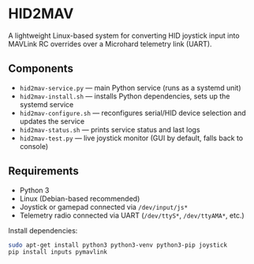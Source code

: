 # HID2MAV

A lightweight Linux-based system for converting HID joystick input into MAVLink RC overrides over a Microhard telemetry link (UART).

## Components

-  `hid2mav-service.py` — main Python service (runs as a systemd unit)
-  `hid2mav-install.sh` — installs Python dependencies, sets up the systemd service
-  `hid2mav-configure.sh` — reconfigures serial/HID device selection and updates the service
-  `hid2mav-status.sh` — prints service status and last logs
-  `hid2mav-test.py` — live joystick monitor (GUI by default, falls back to console)

## Requirements

-  Python 3
-  Linux (Debian-based recommended)
-  Joystick or gamepad connected via `/dev/input/js*`
-  Telemetry radio connected via UART (`/dev/ttyS*`, `/dev/ttyAMA*`, etc.)

Install dependencies:

```bash
sudo apt-get install python3 python3-venv python3-pip joystick
pip install inputs pymavlink
```
